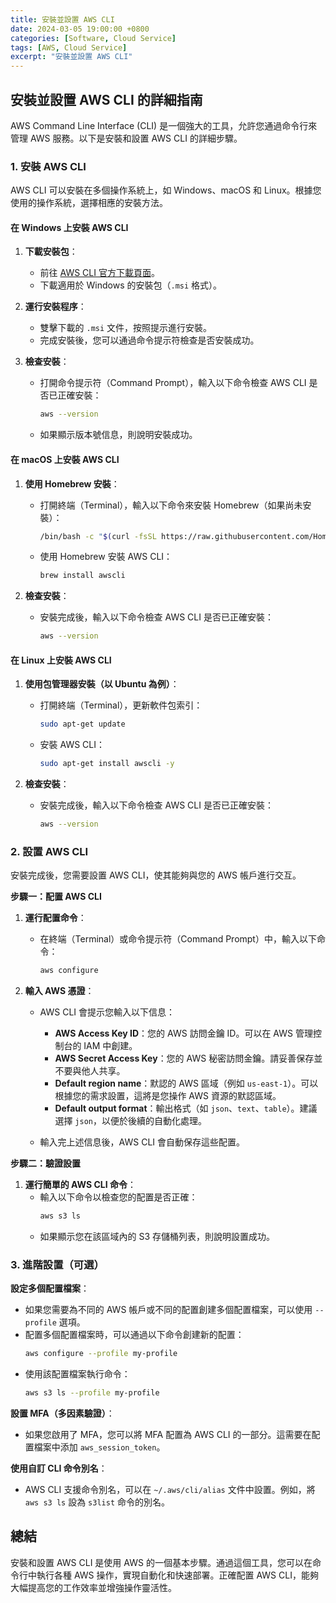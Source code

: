 ```yaml
---
title: 安裝並設置 AWS CLI
date: 2024-03-05 19:00:00 +0800
categories: [Software, Cloud Service]
tags: [AWS, Cloud Service] 
excerpt: "安裝並設置 AWS CLI"
---
```


## 安裝並設置 AWS CLI 的詳細指南

AWS Command Line Interface (CLI) 是一個強大的工具，允許您通過命令行來管理 AWS 服務。以下是安裝和設置 AWS CLI 的詳細步驟。

### 1. **安裝 AWS CLI**

AWS CLI 可以安裝在多個操作系統上，如 Windows、macOS 和 Linux。根據您使用的操作系統，選擇相應的安裝方法。

#### **在 Windows 上安裝 AWS CLI**

1. **下載安裝包**：
   - 前往 [AWS CLI 官方下載頁面](https://aws.amazon.com/cli/)。
   - 下載適用於 Windows 的安裝包（`.msi` 格式）。

2. **運行安裝程序**：
   - 雙擊下載的 `.msi` 文件，按照提示進行安裝。
   - 完成安裝後，您可以通過命令提示符檢查是否安裝成功。

3. **檢查安裝**：
   - 打開命令提示符（Command Prompt），輸入以下命令檢查 AWS CLI 是否已正確安裝：
     ```bash
     aws --version
     ```
   - 如果顯示版本號信息，則說明安裝成功。

#### **在 macOS 上安裝 AWS CLI**

1. **使用 Homebrew 安裝**：
   - 打開終端（Terminal），輸入以下命令來安裝 Homebrew（如果尚未安裝）：
     ```bash
     /bin/bash -c "$(curl -fsSL https://raw.githubusercontent.com/Homebrew/install/HEAD/install.sh)"
     ```
   - 使用 Homebrew 安裝 AWS CLI：
     ```bash
     brew install awscli
     ```

2. **檢查安裝**：
   - 安裝完成後，輸入以下命令檢查 AWS CLI 是否已正確安裝：
     ```bash
     aws --version
     ```

#### **在 Linux 上安裝 AWS CLI**

1. **使用包管理器安裝（以 Ubuntu 為例）**：
   - 打開終端（Terminal），更新軟件包索引：
     ```bash
     sudo apt-get update
     ```
   - 安裝 AWS CLI：
     ```bash
     sudo apt-get install awscli -y
     ```

2. **檢查安裝**：
   - 安裝完成後，輸入以下命令檢查 AWS CLI 是否已正確安裝：
     ```bash
     aws --version
     ```

### 2. **設置 AWS CLI**

安裝完成後，您需要設置 AWS CLI，使其能夠與您的 AWS 帳戶進行交互。

**步驟一：配置 AWS CLI**

1. **運行配置命令**：
   - 在終端（Terminal）或命令提示符（Command Prompt）中，輸入以下命令：
     ```bash
     aws configure
     ```

2. **輸入 AWS 憑證**：
   - AWS CLI 會提示您輸入以下信息：
     - **AWS Access Key ID**：您的 AWS 訪問金鑰 ID。可以在 AWS 管理控制台的 IAM 中創建。
     - **AWS Secret Access Key**：您的 AWS 秘密訪問金鑰。請妥善保存並不要與他人共享。
     - **Default region name**：默認的 AWS 區域（例如 `us-east-1`）。可以根據您的需求設置，這將是您操作 AWS 資源的默認區域。
     - **Default output format**：輸出格式（如 `json`、`text`、`table`）。建議選擇 `json`，以便於後續的自動化處理。

   - 輸入完上述信息後，AWS CLI 會自動保存這些配置。

**步驟二：驗證設置**

1. **運行簡單的 AWS CLI 命令**：
   - 輸入以下命令以檢查您的配置是否正確：
     ```bash
     aws s3 ls
     ```
   - 如果顯示您在該區域內的 S3 存儲桶列表，則說明設置成功。

### 3. **進階設置（可選）**

**設定多個配置檔案**：
- 如果您需要為不同的 AWS 帳戶或不同的配置創建多個配置檔案，可以使用 `--profile` 選項。
- 配置多個配置檔案時，可以通過以下命令創建新的配置：
  ```bash
  aws configure --profile my-profile
  ```
- 使用該配置檔案執行命令：
  ```bash
  aws s3 ls --profile my-profile
  ```

**設置 MFA（多因素驗證）**：
- 如果您啟用了 MFA，您可以將 MFA 配置為 AWS CLI 的一部分。這需要在配置檔案中添加 `aws_session_token`。

**使用自訂 CLI 命令別名**：
- AWS CLI 支援命令別名，可以在 `~/.aws/cli/alias` 文件中設置。例如，將 `aws s3 ls` 設為 `s3list` 命令的別名。

## 總結

安裝和設置 AWS CLI 是使用 AWS 的一個基本步驟。通過這個工具，您可以在命令行中執行各種 AWS 操作，實現自動化和快速部署。正確配置 AWS CLI，能夠大幅提高您的工作效率並增強操作靈活性。
